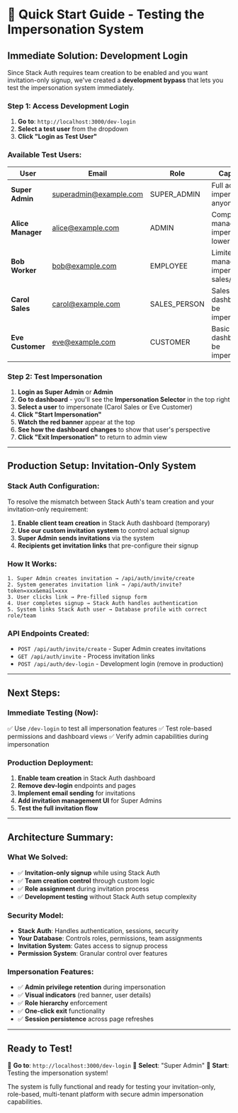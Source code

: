 # 🚀 Quick Start Guide - Testing the Impersonation System

## **Immediate Solution: Development Login**

Since Stack Auth requires team creation to be enabled and you want invitation-only signup, we've created a **development bypass** that lets you test the impersonation system immediately.

### **Step 1: Access Development Login**

1. **Go to**: `http://localhost:3000/dev-login`
2. **Select a test user** from the dropdown
3. **Click "Login as Test User"**

### **Available Test Users:**

| User | Email | Role | Capabilities |
|------|-------|------|-------------|
| **Super Admin** | superadmin@example.com | SUPER_ADMIN | Full access + impersonate anyone |
| **Alice Manager** | alice@example.com | ADMIN | Company management + impersonate lower roles |
| **Bob Worker** | bob@example.com | EMPLOYEE | Limited management + impersonate sales/customers |
| **Carol Sales** | carol@example.com | SALES_PERSON | Sales dashboard (can be impersonated) |
| **Eve Customer** | eve@example.com | CUSTOMER | Basic dashboard (can be impersonated) |

### **Step 2: Test Impersonation**

1. **Login as Super Admin** or **Admin**
2. **Go to dashboard** - you'll see the **Impersonation Selector** in the top right
3. **Select a user** to impersonate (Carol Sales or Eve Customer)
4. **Click "Start Impersonation"**
5. **Watch the red banner** appear at the top
6. **See how the dashboard changes** to show that user's perspective
7. **Click "Exit Impersonation"** to return to admin view

---

## **Production Setup: Invitation-Only System**

### **Stack Auth Configuration:**

To resolve the mismatch between Stack Auth's team creation and your invitation-only requirement:

1. **Enable client team creation** in Stack Auth dashboard (temporary)
2. **Use our custom invitation system** to control actual signup
3. **Super Admin sends invitations** via the system
4. **Recipients get invitation links** that pre-configure their signup

### **How It Works:**

```
1. Super Admin creates invitation → /api/auth/invite/create
2. System generates invitation link → /api/auth/invite?token=xxx&email=xxx
3. User clicks link → Pre-filled signup form
4. User completes signup → Stack Auth handles authentication
5. System links Stack Auth user → Database profile with correct role/team
```

### **API Endpoints Created:**

- `POST /api/auth/invite/create` - Super Admin creates invitations
- `GET /api/auth/invite` - Process invitation links
- `POST /api/auth/dev-login` - Development login (remove in production)

---

## **Next Steps:**

### **Immediate Testing (Now):**
✅ Use `/dev-login` to test all impersonation features
✅ Test role-based permissions and dashboard views
✅ Verify admin capabilities during impersonation

### **Production Deployment:**
1. **Enable team creation** in Stack Auth dashboard
2. **Remove dev-login** endpoints and pages
3. **Implement email sending** for invitations
4. **Add invitation management UI** for Super Admins
5. **Test the full invitation flow**

---

## **Architecture Summary:**

### **What We Solved:**
- ✅ **Invitation-only signup** while using Stack Auth
- ✅ **Team creation control** through custom logic
- ✅ **Role assignment** during invitation process
- ✅ **Development testing** without Stack Auth setup complexity

### **Security Model:**
- **Stack Auth**: Handles authentication, sessions, security
- **Your Database**: Controls roles, permissions, team assignments
- **Invitation System**: Gates access to signup process
- **Permission System**: Granular control over features

### **Impersonation Features:**
- ✅ **Admin privilege retention** during impersonation
- ✅ **Visual indicators** (red banner, user details)
- ✅ **Role hierarchy** enforcement
- ✅ **One-click exit** functionality
- ✅ **Session persistence** across page refreshes

---

## **Ready to Test!**

🎯 **Go to**: `http://localhost:3000/dev-login`
🔧 **Select**: "Super Admin" 
🚀 **Start**: Testing the impersonation system!

The system is fully functional and ready for testing your invitation-only, role-based, multi-tenant platform with secure admin impersonation capabilities.
